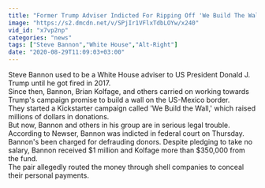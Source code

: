 ```yaml
---
title: "Former Trump Adviser Indicted For Ripping Off 'We Build The Wall' Kickstarter Campaign"
image: "https://s2.dmcdn.net/v/SPjIr1VFlxTdbLOYw/x240"
vid_id: "x7vp2np"
categories: "news"
tags: ["Steve Bannon","White House","Alt-Right"]
date: "2020-08-29T11:09:03+03:00"
---
```

Steve Bannon used to be a White House adviser to US President Donald J. Trump until he got fired in 2017.  <br>Since then, Bannon, Brian Kolfage, and others carried on working towards Trump's campaign promise to build a wall on the US-Mexico border.  <br>They started a Kickstarter campaign called 'We Build the Wall,' which raised millions of dollars in donations.  <br>But now, Bannon and others in his group are in serious legal trouble. According to Newser, Bannon was indicted in federal court on Thursday.  <br>Bannon's been charged for defrauding donors. Despite pledging to take no salary, Bannon received $1 million and Kolfage more than $350,000 from the fund.  <br>The pair allegedly routed the money through shell companies to conceal their personal payments.
